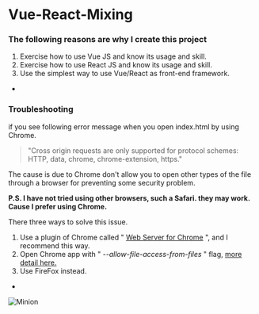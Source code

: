 # Vue-React-Mixing


### The following reasons are why I create this project

1. Exercise how to use Vue JS and know its usage and skill.
2. Exercise how to use React JS and know its usage and skill.
3. Use the simplest way to use Vue/React as front-end framework.

-

### Troubleshooting

if you see following error message when you open index.html by using Chrome. 

> "Cross origin requests are only supported for protocol schemes: HTTP, data, chrome, chrome-extension, https." 

The cause is due to Chrome don't allow you to open other types of the file through a browser for preventing some security problem.

**P.S. I have not tried using other browsers, such a Safari. they may work. Cause I prefer using Chrome.**

There three ways to solve this issue.

1. Use a plugin of Chrome called " [Web Server for Chrome](https://chrome.google.com/webstore/detail/web-server-for-chrome/ofhbbkphhbklhfoeikjpcbhemlocgigb?hl=en-US) ", and I recommend this way.
2. Open Chrome app with " _--allow-file-access-from-files_ " flag, [more detail here.](https://stackoverflow.com/questions/10752055/cross-origin-requests-are-only-supported-for-http-error-when-loading-a-local)
3. Use FireFox instead.

-

![Minion](http://octodex.github.com/images/dojocat.jpg  "The Dojocat")
